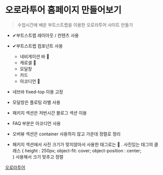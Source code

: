 # 오로라투어 홈페이지 만들어보기

> 수업시간에 배운 부트스트랩을 이용한 오로라투어 사이트 만들기

- ✔부트스트랩 레이아웃 / 컨텐츠 사용
- ✔부트스트랩 컴포넌트 사용

  - 네비게이션 바 🌈
  - 캐로셀 🎨
  - 모달창
  - 카드
  - 아코디언 🎺

- 네브바 fixed-top 이용 고정
- 모달창은 플로팅 라벨 사용
- 패키지 섹션은 저번시간 블로그 섹션 이용
- FAQ 부분은 아코디언 사용
- 오버뷰 섹션은 container 사용하지 않고 가운데 정렬로 정리
- 패키지 섹션에서 사진 크기가 맞지않아서 사용한 태그로는 📍
  . 사진있는 태그의 클래스 {
  height : 250px;
  object-fit: cover;
  object-position : center;  
   }
  사용해서 크기 맞추고 정렬

[오로라투어](http://127.0.0.1:5500/index.html)
